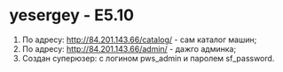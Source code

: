 # yesergey - E5.10
1. По адресу: http://84.201.143.66/catalog/ - сам каталог машин;
2. По адресу: http://84.201.143.66/admin/ - дажго админка;
3. Создан суперюзер: с логином pws_admin и паролем sf_password.
